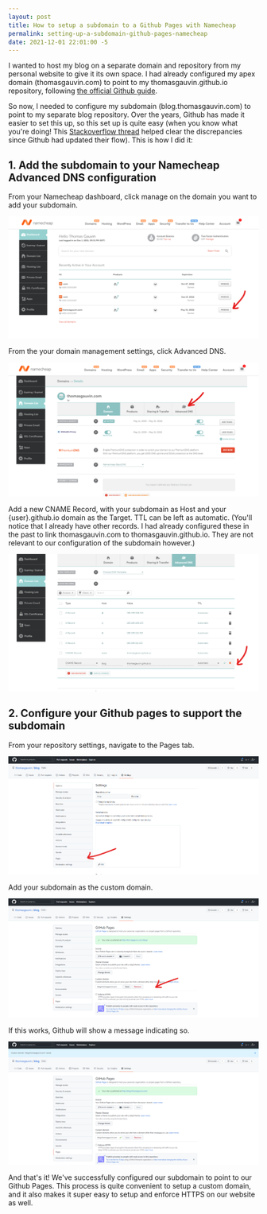 ```yaml
---
layout: post
title: How to setup a subdomain to a Github Pages with Namecheap
permalink: setting-up-a-subdomain-github-pages-namecheap
date: 2021-12-01 22:01:00 -5
---
```

I wanted to host my blog on a separate domain and repository from my personal website to give it its own space. I had already configured my apex domain (thomasgauvin.com) to point to my thomasgauvin.github.io repository, following [the official Github guide](https://docs.github.com/en/pages/configuring-a-custom-domain-for-your-github-pages-site/managing-a-custom-domain-for-your-github-pages-site#configuring-a-subdomain).

So now, I needed to configure my subdomain (blog.thomasgauvin.com) to point to my separate blog repository. Over the years, Github has made it easier to set this up, so this set up is quite easy (when you know what you're doing! This [Stackoverflow thread](https://stackoverflow.com/questions/9082499/custom-domain-for-github-project-pages) helped clear the discrepancies since Github had updated their flow). This is how I did it:

## 1. Add the subdomain to your Namecheap Advanced DNS configuration

From your Namecheap dashboard, click manage on the domain you want to add your subdomain.

![](../uploads/2021-12-01-22-40-55.png)

From the your domain management settings, click Advanced DNS. 

![](../uploads/2021-12-01-22-38-41.png)

Add a new CNAME Record, with your subdomain as Host and your {user}.github.io domain as the Target. TTL can be left as automatic. (You'll notice that I already have other records. I had already configured these in the past to link thomasgauvin.com to thomasgauvin.github.io. They are not relevant to our configuration of the subdomain however.)

![](../uploads/2021-12-01-22-43-09.png)

## 2. Configure your Github pages to support the subdomain

From your repository settings, navigate to the Pages tab.

![](../uploads/2021-12-01-22-47-44.png)

Add your subdomain as the custom domain. 

![](../uploads/2021-12-01-22-49-31.png)

If this works, Github will show a message indicating so.

![](../uploads/2021-12-01-22-49-50.png)

And that's it! We've successfully configured our subdomain to point to our Github Pages. This process is quite convenient to setup a custom domain, and it also makes it super easy to setup and enforce HTTPS on our website as well.